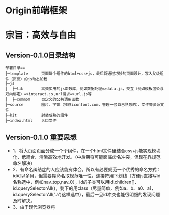 # Origin前端框架
# 宗旨：高效与自由
## Version-0.1.0目录结构

~~~
部署目录==
├─template      页面每个组件的html+css+js，最后将通过巧妙的页面设计，写入父级组件（页面）的js动态加载
├─js            
│  ├─lib        高频实用的js函数库，例如数据处理=>data.js，交互（例如模板渲染与双向绑定）=>interact.js,url请求=>url.js等
│  ├─commom     自定义的公共调用函数
├─source        图片、字体（推荐iconfont.com，管理一套自己熟悉的）、文件等资源文件
├─kit           封装成熟的组件
├─index.html    入口文件
~~~

## Version-0.1.0 重要思想
- 1、将大页面页面分成一个个组件，在一个html文件里结合css+js能实现模块化、低耦合、清晰高效地开发。（中后期将可能面临命名冲突，但现在靠规范命名解决）
- 2、有命名纠结症的人应该能有体会，所以有必要规范一个优秀的命名方式：id可以多用，但需要靠命名取规范唯一性，连接符用下划线（方便js直接写id名称选中，例如nav_top,nav_0），id的子类可以用id.children[]、id.querySelectorAll()，剩下的用class（尽量简单，例如a、b、a0、a1，id.querySelectorAll('.a')这样选中），最后一旦id冲突也能很明细的发现问题及时解决。
- 3、由于现代浏览器将<style><script>同样视为dom元素，为动态引入提供了很好的基础，因此模块化也是基于此思想进行简单而巧妙地设计，想要理解请多看demo

## 你厌倦了大型框架的条条框框、一知半解、重复定义、臃肿等现象吗?
- 这是一款从原生css+js从头打造的框架，遵循"模块化"、"轻量"、"高效"、"自由"、"粒度调控"、"防护"的开发哲学，目前架构简单清晰，掌握它会对代码思路和脉络熟悉后理解能力和开发速度都会上一个档次，从0.0到1.0就是进阶大神之路。
- 悉心经营这个从新一代浏览器技术上构建的开源共识框架，借鉴行业内精炼优秀的代码，不弄花里胡哨的噱头，踏踏实实讲究高效开发、自由开发。因此值得长期投资，不断学习地过程中也将不断提升思维的深度与广度，能力加速累加效应将会使长期投入的人受益匪浅。

